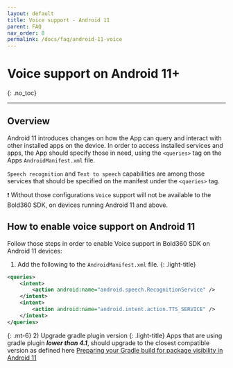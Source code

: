 ```yaml
---
layout: default
title: Voice support - Android 11
parent: FAQ
nav_order: 8
permalink: /docs/faq/android-11-voice
---
```


# Voice support on Android 11+
{: .no_toc}

--- 

## Overview
Android 11 introduces changes on how the App can query and interact with other installed apps on the device.
In order to access installed services and apps, the App should specify those in need, using the `<queries>` tag on the Apps `AndroidManifest.xml` file.

`Speech recognition` and `Text to speech` capabilities are among those services that should be specified on the manifest under the `<queries>` tag.

❗ Without those configurations `Voice` support will not be available to the Bold360 SDK, on devices running Android 11 and above.

## How to enable voice support on Android 11
Follow those steps in order to enable Voice support in Bold360 SDK on Android 11 devices:

1) Add the following to the `AndroidManifest.xml` file.
{: .light-title}
```xml
<queries>
    <intent>
        <action android:name="android.speech.RecognitionService" />
    </intent>
    <intent>
        <action android:name="android.intent.action.TTS_SERVICE" />
    </intent>
</queries>
```

{: .mt-6}
2) Upgrade gradle plugin version
{: .light-title}
  Apps that are using gradle plugin <b>_lower than 4.1_</b>, should upgrade to the closest compatible version as defined here [Preparing your Gradle build for package visibility in Android 11](https://android-developers.googleblog.com/2020/07/preparing-your-build-for-package-visibility-in-android-11.html#android-gradle-plugin-fixes)

